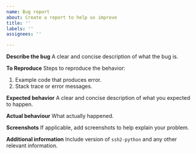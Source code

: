 ```yaml
---
name: Bug report
about: Create a report to help us improve
title: ''
labels: ''
assignees: ''

---
```


**Describe the bug**
A clear and concise description of what the bug is.

**To Reproduce**
Steps to reproduce the behavior:
1. Example code that produces error.
2. Stack trace or error messages.

**Expected behavior**
A clear and concise description of what you expected to happen.

**Actual behaviour**
What actually happened.

**Screenshots**
If applicable, add screenshots to help explain your problem.

**Additional information**
Include version of ``ssh2-python`` and any other relevant information.
